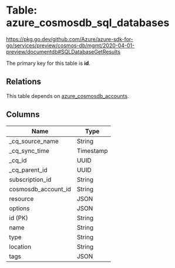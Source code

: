 # Table: azure_cosmosdb_sql_databases

https://pkg.go.dev/github.com/Azure/azure-sdk-for-go/services/preview/cosmos-db/mgmt/2020-04-01-preview/documentdb#SQLDatabaseGetResults

The primary key for this table is **id**.

## Relations
This table depends on [azure_cosmosdb_accounts](azure_cosmosdb_accounts.md).

## Columns
| Name          | Type          |
| ------------- | ------------- |
|_cq_source_name|String|
|_cq_sync_time|Timestamp|
|_cq_id|UUID|
|_cq_parent_id|UUID|
|subscription_id|String|
|cosmosdb_account_id|String|
|resource|JSON|
|options|JSON|
|id (PK)|String|
|name|String|
|type|String|
|location|String|
|tags|JSON|